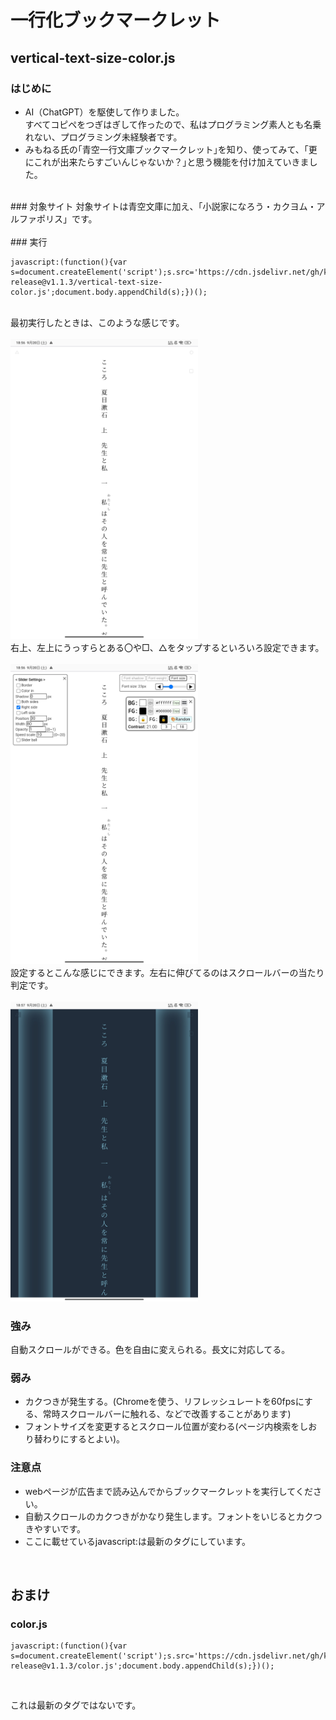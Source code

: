 # 一行化ブックマークレット

## vertical-text-size-color.js
### はじめに
- AI（ChatGPT）を駆使して作りました。<br>
すべてコピペをつぎはぎして作ったので、私はプログラミング素人とも名乗れない、プログラミング未経験者です。<br>
- みもねる氏の｢青空一行文庫ブックマークレット｣を知り、使ってみて、｢更にこれが出来たらすごいんじゃないか？｣と思う機能を付け加えていきました。<br>
<br>
### 対象サイト
対象サイトは青空文庫に加え、｢小説家になろう・カクヨム・アルファポリス」です。
<br><br>
### 実行
<pre><code>javascript:(function(){var s=document.createElement('script');s.src='https://cdn.jsdelivr.net/gh/kuansy373/bookmarklet-release@v1.1.3/vertical-text-size-color.js';document.body.appendChild(s);})();
</code></pre>
<br>
最初実行したときは、このような感じです。
<br><br>
<img src="images/photo1.jpg" alt="Example Bookmarklet" width="300">
<br>
右上、左上にうっすらとある〇や□、△をタップするといろいろ設定できます。
<br><br>
<img src="images/photo2.jpg" alt="Example Bookmarklet" width="300">
<br>
設定するとこんな感じにできます。左右に伸びてるのはスクロールバーの当たり判定です。
<br><br>
<img src="images/photo3.jpg" alt="Example Bookmarklet" width="300">

### 強み
自動スクロールができる。色を自由に変えられる。長文に対応してる。
### 弱み
- カクつきが発生する。(Chromeを使う、リフレッシュレートを60fpsにする、常時スクロールバーに触れる、などで改善することがあります)<br>
- フォントサイズを変更するとスクロール位置が変わる(ページ内検索をしおり替わりにするとよい)。

### 注意点
- webページが広告まで読み込んでからブックマークレットを実行してください。<br>
- 自動スクロールのカクつきがかなり発生します。フォントをいじるとカクつきやすいです。<br>
- ここに載せているjavascript:は最新のタグにしています。
<br>

## おまけ
### color.js
<pre><code>javascript:(function(){var s=document.createElement('script');s.src='https://cdn.jsdelivr.net/gh/kuansy373/bookmarklet-release@v1.1.3/color.js';document.body.appendChild(s);})();
</code></pre><br>
これは最新のタグではないです。
